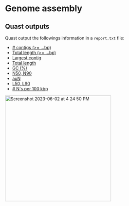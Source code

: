 # Genome assembly
## Quast outputs
Quast output the followings information in a ``report.txt`` file:
- [# contigs (>= ...bp)](https://quast.sourceforge.net/docs/manual.html#sec3)
- [Total length (>= ...bp)](https://quast.sourceforge.net/docs/manual.html#sec3)
- [Largest contig](https://quast.sourceforge.net/docs/manual.html#sec3)
- [Total length](https://quast.sourceforge.net/docs/manual.html#sec3)
- [GC (%)](https://quast.sourceforge.net/docs/manual.html#sec3)
- [N50, N90](https://quast.sourceforge.net/docs/manual.html#sec3)
- [auN](https://lh3.github.io/2020/04/08/a-new-metric-on-assembly-contiguity)
- [L50, L90](https://quast.sourceforge.net/docs/manual.html#sec3)
- [# N's per 100 kbp](https://quast.sourceforge.net/docs/manual.html#sec3)
<img width="348" alt="Screenshot 2023-06-02 at 4 24 50 PM" src="https://github.com/sux21/Su_Xingyuan_Summer_2023/assets/132287930/a29b3cbd-13c3-40a1-8d21-b304fd7a7ef3">

